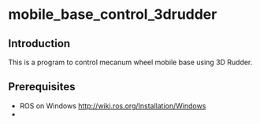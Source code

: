 mobile_base_control_3drudder
============================

## Introduction
This is a program to control mecanum wheel mobile base using 3D Rudder.

## Prerequisites
* ROS on Windows
http://wiki.ros.org/Installation/Windows
* 

